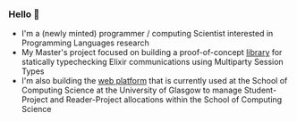 ### Hello 👋

- I'm a (newly minted) programmer / computing Scientist interested in Programming Languages research
- My Master's project focused on building a proof-of-concept [library](https://github.com/pkitazos/elixir-mpst) for statically typechecking Elixir communications using Multiparty Session Types
- I'm also building the [web platform](https://github.com/amps-kt/spa) that is currently used at the School of Computing Science at the University of Glasgow to manage Student-Project and Reader-Project allocations within the School of Computing Science
